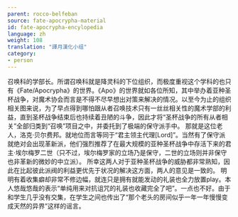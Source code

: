 ```yaml
---
parent: rocco-belfeban
source: fate-apocrypha-material
id: fate-apocrypha-encylopedia
language: zh
weight: 108
translation: "譯月漢化小组"
category:
- person
---
```


召唤科的学部长。所谓召唤科就是降灵科的下位组织，而极度重视这个学科的也只有《Fate/Apocrypha》的世界。《Apo》的世界就如各位所知，其中举办着亚种圣杯战争，对魔术协会而言是不得不尽早想出对策来解决的情况。以至今为止的组织相关图来说，为了早点得到哪怕跟从者召唤技术只有一丝丝相关性的魔术学部的利益，直到圣杯战争结束后也持续着丑陋的斗争，因此才将“圣杯战争的所有从者相关”全部归类到“召唤”项目之中，并委托到了极端的保守派手中。
那就是这位老人，洛克·贝尔费邦。就地位而言等同于“君主领主代理[Lord]”。当然有了保守派就绝对会出现革新派，他们强烈推荐了在最大规模的亚种圣杯战争中存活下来的君主·埃尔梅罗二世（只不过，埃尔梅罗家的立场乃是保守，二世的立场则并非保守也非革新的微妙的中立派）。
所幸这两人对于亚种圣杯战争的威胁都非常熟知，因此在比起彼此派阀的利益更优先于状况的解决这方面，两人的意见是一致的。
明明有着收集癖却非常不修边幅，就连只是拥有就能发动的礼装也全力放置play。本人悠哉悠哉的表示“单纯用来对抗诅咒的礼装也收藏完全了吧”。一点也不好。由于和学生几乎没有交集，在学生之间也传出了“那个老头的房间似乎一年一年慢慢变成天然的异界”这样的谣言。
